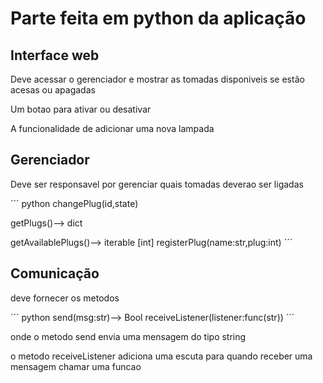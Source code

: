 # Parte feita em python da aplicação

## Interface web
Deve acessar o gerenciador 
e mostrar as tomadas disponiveis 
se estão acesas ou apagadas 

Um botao para ativar ou desativar

A funcionalidade de adicionar uma nova lampada


## Gerenciador
Deve ser responsavel por gerenciar quais tomadas deverao ser ligadas

´´´ python
 changePlug(id,state)
 
 getPlugs()--> dict 
 
 getAvailablePlugs()--> iterable [int]
 registerPlug(name:str,plug:int)
´´´

## Comunicação
deve fornecer os metodos

´´´ python
 send(msg:str)--> Bool
 receiveListener(listener:func(str))
´´´

onde o metodo send envia uma mensagem do tipo string

o metodo receiveListener adiciona uma escuta para quando receber uma mensagem chamar uma funcao

